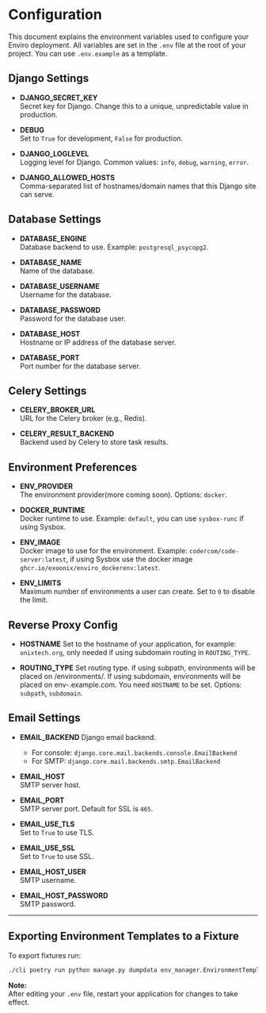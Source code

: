 # Configuration

This document explains the environment variables used to configure your Enviro deployment. All variables are set in the `.env` file at the root of your project. You can use `.env.example` as a template.

## Django Settings

- **DJANGO_SECRET_KEY**  
  Secret key for Django. Change this to a unique, unpredictable value in production.

- **DEBUG**  
  Set to `True` for development, `False` for production.

- **DJANGO_LOGLEVEL**  
  Logging level for Django. Common values: `info`, `debug`, `warning`, `error`.

- **DJANGO_ALLOWED_HOSTS**  
  Comma-separated list of hostnames/domain names that this Django site can serve.

## Database Settings

- **DATABASE_ENGINE**  
  Database backend to use. Example: `postgresql_psycopg2`.

- **DATABASE_NAME**  
  Name of the database.

- **DATABASE_USERNAME**  
  Username for the database.

- **DATABASE_PASSWORD**  
  Password for the database user.

- **DATABASE_HOST**  
  Hostname or IP address of the database server.

- **DATABASE_PORT**  
  Port number for the database server.

## Celery Settings

- **CELERY_BROKER_URL**  
  URL for the Celery broker (e.g., Redis).

- **CELERY_RESULT_BACKEND**  
  Backend used by Celery to store task results.

## Environment Preferences

- **ENV_PROVIDER**  
  The environment provider(more coming soon). Options: `docker`.

- **DOCKER_RUNTIME**  
  Docker runtime to use. Example: `default`, you can use `sysbox-runc` if using Sysbox.

- **ENV_IMAGE**  
  Docker image to use for the environment. Example: `codercom/code-server:latest`, if using Sysbox use the docker image `ghcr.io/exoonix/enviro_dockerenv:latest`.

- **ENV_LIMITS**  
  Maximum number of environments a user can create. Set to `0` to disable the limit.

## Reverse Proxy Config

- **HOSTNAME**
  Set to the hostname of your application, for example: `onixtech.org`, only needed if using subdomain routing in `ROUTING_TYPE`.

- **ROUTING_TYPE**
  Set routing type. if using subpath, environments will be placed on /environments/<id>. If using subdomain, environments will be placed on env-<id>.example.com. You need `HOSTNAME` to be set. Options: `subpath`, `subdomain`.

## Email Settings

- **EMAIL_BACKEND** Django email backend.  
    - For console: `django.core.mail.backends.console.EmailBackend`  
    - For SMTP: `django.core.mail.backends.smtp.EmailBackend`

- **EMAIL_HOST**  
  SMTP server host.

- **EMAIL_PORT**  
  SMTP server port. Default for SSL is `465`.

- **EMAIL_USE_TLS**  
  Set to `True` to use TLS.

- **EMAIL_USE_SSL**  
  Set to `True` to use SSL.

- **EMAIL_HOST_USER**  
  SMTP username.

- **EMAIL_HOST_PASSWORD**  
  SMTP password.

---

## Exporting Environment Templates to a Fixture

To export fixtures run:
```sh
./cli poetry run python manage.py dumpdata env_manager.EnvironmentTemplate --indent 2 > apps/env_manager/fixtures/templates.json
```

**Note:**  
After editing your `.env` file, restart your application for changes to take effect.